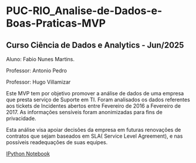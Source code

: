 # PUC-RIO_Analise-de-Dados-e-Boas-Praticas-MVP

## Curso Ciência de Dados e Analytics - Jun/2025


Aluno: Fabio Nunes Martins.

Professor: Antonio Pedro

Professor: Hugo Villamizar


Este MVP tem por objetivo promover a análise de dados de uma empresa que presta serviço de Suporte em TI. Foram analisados os dados referentes aos tickets de Incidentes abertos entre Fevereiro de 2016 a Fevereiro de 2017. As informações sensíveis foram anonimizadas para fins de privacidade.

Esta análise visa apoiar decisões da empresa em futuras renovações de contratos que sejam baseados em SLA( Service Level Agreement), e nas possíveis readequações de suas equipes.


        
<a href="Fabio Martins - MVP - Eng Dados - 2025-04-11 V3.02.ipynb">IPython Notebook</a>



